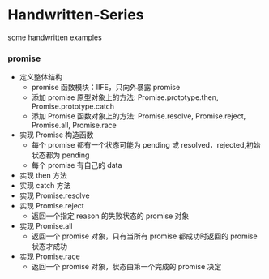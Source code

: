 # Handwritten-Series

some handwritten examples

### promise

-   定义整体结构
    -   promise 函数模块：IIFE，只向外暴露 promise
    -   添加 promise 原型对象上的方法: Promise.prototype.then, Promise.prototype.catch
    -   添加 Promise 函数对象上的方法: Promise.resolve, Promise.reject, Promise.all, Promise.race
-   实现 Promise 构造函数
    -   每个 promise 都有一个状态可能为 pending 或 resolved，rejected,初始状态都为 pending
    -   每个 promise 有自己的 data
-   实现 then 方法
-   实现 catch 方法
-   实现 Promise.resolve
-   实现 Promise.reject
    -   返回一个指定 reason 的失败状态的 promise 对象
-   实现 Promise.all
    -   返回一个 promise 对象，只有当所有 promise 都成功时返回的 promise 状态才成功
-   实现 Promise.race
    -   返回一个 promise 对象，状态由第一个完成的 promise 决定
